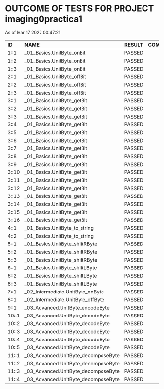# OUTCOME OF TESTS FOR PROJECT imaging0practica1

As of Mar 17 2022 00:47:21

| ID | NAME | RESULT | COMMENTS |
| :----- |:------ | :---: | :---: |
| 1::1 | _01_Basics.UnitByte_onBit | PASSED | OK |
| 1::2 | _01_Basics.UnitByte_onBit | PASSED | OK |
| 1::3 | _01_Basics.UnitByte_onBit | PASSED | OK |
| 2::1 | _01_Basics.UnitByte_offBit | PASSED | OK |
| 2::2 | _01_Basics.UnitByte_offBit | PASSED | OK |
| 2::3 | _01_Basics.UnitByte_offBit | PASSED | OK |
| 3::1 | _01_Basics.UnitByte_getBit | PASSED | OK |
| 3::2 | _01_Basics.UnitByte_getBit | PASSED | OK |
| 3::3 | _01_Basics.UnitByte_getBit | PASSED | OK |
| 3::4 | _01_Basics.UnitByte_getBit | PASSED | OK |
| 3::5 | _01_Basics.UnitByte_getBit | PASSED | OK |
| 3::6 | _01_Basics.UnitByte_getBit | PASSED | OK |
| 3::7 | _01_Basics.UnitByte_getBit | PASSED | OK |
| 3::8 | _01_Basics.UnitByte_getBit | PASSED | OK |
| 3::9 | _01_Basics.UnitByte_getBit | PASSED | OK |
| 3::10 | _01_Basics.UnitByte_getBit | PASSED | OK |
| 3::11 | _01_Basics.UnitByte_getBit | PASSED | OK |
| 3::12 | _01_Basics.UnitByte_getBit | PASSED | OK |
| 3::13 | _01_Basics.UnitByte_getBit | PASSED | OK |
| 3::14 | _01_Basics.UnitByte_getBit | PASSED | OK |
| 3::15 | _01_Basics.UnitByte_getBit | PASSED | OK |
| 3::16 | _01_Basics.UnitByte_getBit | PASSED | OK |
| 4::1 | _01_Basics.UnitByte_to_string | PASSED | OK |
| 4::2 | _01_Basics.UnitByte_to_string | PASSED | OK |
| 5::1 | _01_Basics.UnitByte_shiftRByte | PASSED | OK |
| 5::2 | _01_Basics.UnitByte_shiftRByte | PASSED | OK |
| 5::3 | _01_Basics.UnitByte_shiftRByte | PASSED | OK |
| 6::1 | _01_Basics.UnitByte_shiftLByte | PASSED | OK |
| 6::2 | _01_Basics.UnitByte_shiftLByte | PASSED | OK |
| 6::3 | _01_Basics.UnitByte_shiftLByte | PASSED | OK |
| 7::1 | _02_Intermediate.UnitByte_onByte | PASSED | OK |
| 8::1 | _02_Intermediate.UnitByte_offByte | PASSED | OK |
| 9::1 | _03_Advanced.UnitByte_encodeByte | PASSED | OK |
| 10::1 | _03_Advanced.UnitByte_decodeByte | PASSED | OK |
| 10::2 | _03_Advanced.UnitByte_decodeByte | PASSED | OK |
| 10::3 | _03_Advanced.UnitByte_decodeByte | PASSED | OK |
| 10::4 | _03_Advanced.UnitByte_decodeByte | PASSED | OK |
| 10::5 | _03_Advanced.UnitByte_decodeByte | PASSED | OK |
| 11::1 | _03_Advanced.UnitByte_decomposeByte | PASSED | OK |
| 11::2 | _03_Advanced.UnitByte_decomposeByte | PASSED | OK |
| 11::3 | _03_Advanced.UnitByte_decomposeByte | PASSED | OK |
| 11::4 | _03_Advanced.UnitByte_decomposeByte | PASSED | OK |
